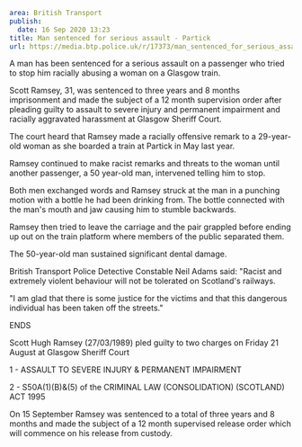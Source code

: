 ```yaml
area: British Transport
publish:
  date: 16 Sep 2020 13:23
title: Man sentenced for serious assault - Partick
url: https://media.btp.police.uk/r/17373/man_sentenced_for_serious_assault__-_partick_
```

A man has been sentenced for a serious assault on a passenger who tried to stop him racially abusing a woman on a Glasgow train.

Scott Ramsey, 31, was sentenced to three years and 8 months imprisonment and made the subject of a 12 month supervision order after pleading guilty to assault to severe injury and permanent impairment and racially aggravated harassment at Glasgow Sheriff Court.

The court heard that Ramsey made a racially offensive remark to a 29-year-old woman as she boarded a train at Partick in May last year.

Ramsey continued to make racist remarks and threats to the woman until another passenger, a 50 year-old man, intervened telling him to stop.

Both men exchanged words and Ramsey struck at the man in a punching motion with a bottle he had been drinking from. The bottle connected with the man's mouth and jaw causing him to stumble backwards.

Ramsey then tried to leave the carriage and the pair grappled before ending up out on the train platform where members of the public separated them.

The 50-year-old man sustained significant dental damage.

British Transport Police Detective Constable Neil Adams said: "Racist and extremely violent behaviour will not be tolerated on Scotland's railways.

"I am glad that there is some justice for the victims and that this dangerous individual has been taken off the streets."

ENDS

Scott Hugh Ramsey (27/03/1989) pled guilty to two charges on Friday 21 August at Glasgow Sheriff Court

1 - ASSAULT TO SEVERE INJURY & PERMANENT IMPAIRMENT

2 - S50A(1)(B)&(5) of the CRIMINAL LAW (CONSOLIDATION) (SCOTLAND) ACT 1995

On 15 September Ramsey was sentenced to a total of three years and 8 months and made the subject of a 12 month supervised release order which will commence on his release from custody.
